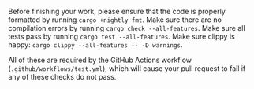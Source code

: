 Before finishing your work, please ensure that the code is properly formatted by running `cargo +nightly fmt`.
Make sure there are no compilation errors by running `cargo check --all-features`.
Make sure all tests pass by running `cargo test --all-features`.
Make sure clippy is happy: `cargo clippy --all-features -- -D warnings`.

All of these are required by the GitHub Actions workflow (`.github/workflows/test.yml`), which will cause your pull request to fail if any of these checks do not pass.